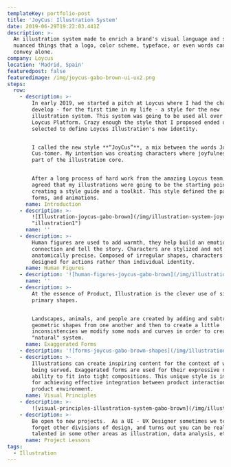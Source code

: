 ```yaml
---
templateKey: portfolio-post
title: 'JoyCus: Illustration System'
date: 2019-06-29T19:22:03.441Z
description: >-
  An illustration system made to enrich a brand's visual language and say more
  nuanced things that a logo, color scheme, typeface, or even words cannot
  convey alone.
company: Loycus
location: 'Madrid, Spain'
featuredpost: false
featuredimage: /img/joycus-gabo-brown-ui-ux2.png
steps:
  row:
    - description: >-
        In early 2019, we started a pitch at Loycus where I had the chance to
        develop - for the first time in my life - a style for the new
        illustration system. This system was going to be used all over the
        Loycus Platform. Crazy enough the style that I proposed ended up being
        selected to define Loycus Illustration's new identity.


        I called the new style **“JoyCus”**, a mix between the words Joy-ful and
        Cus-tomer. My intention was creating characters where joyfulness was
        part of the illustration core.


        After a long process of hard work from the amazing Loycus team, we
        agreed that my illustrations were going to be the starting point in
        creating a style guide and a toolkit. This style defined the palettes,
        forms, and animations.
      name: Introduction
    - description: >-
        ![Illustration-joycus-gabo-brown](/img/illustration-system-joycus-loycus-gabo-brown.png
        "illustration1")
      name: ''
    - description: >-
        Human figures are used to add warmth, they help build an emotional
        connection and tell the story. Characters are stylized and not
        anatomically precise. Composed of irregular shapes, characters are
        designed for actions rather than individual identity.
      name: Human Figures
    - description: '![human-figures-joycus-gabo-brown](/img/illustrations-gabo-brown-02.png)'
      name: ''
    - description: >-
        At the essence of Product, Illustration is the clever use of simple
        primary shapes. 


        Landscapes, animals, and people are created by adding and subtracting
        geometric shapes from one another and then to create a little
        inconsistencies we modify some nods and curves in order to create a more
        "natural" system.
      name: Exaggerated Forms
    - description: '![forms-joycus-gabo-brown-shapes](/img/illustrations-p2-01.png)'
    - description: >-
        Illustrations can create inspiring content for the context of what is
        being served. Exaggerated forms are used for their expressive nature and
        ability to fit into tight compositions. This unique style is important
        for achieving effective integration between product interactions and
        product environment.
      name: Visual Principles
    - description: >-
        ![visual-principles-illustration-system-gabo-brown](/img/illustrations-p2-curved.png)
    - description: >-
        Be open to new projects.  As a UI - UX Designer sometimes we tend to
        forget other divisions of design, and turns out you can be really
        talented in some other areas as illustration, data analysis, etc.
      name: Project Lessons
tags:
  - Illustration
---
```


